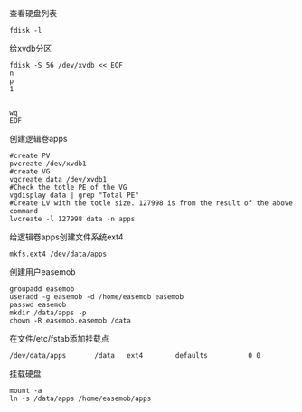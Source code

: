 
查看硬盘列表
    
    fdisk -l

给xvdb分区

    fdisk -S 56 /dev/xvdb << EOF
    n
    p
    1   

 
    wq
    EOF

创建逻辑卷apps
    
    #create PV
    pvcreate /dev/xvdb1
    #create VG
    vgcreate data /dev/xvdb1
    #Check the totle PE of the VG
    vgdisplay data | grep "Total PE"
    #Create LV with the totle size. 127998 is from the result of the above command
    lvcreate -l 127998 data -n apps
    
给逻辑卷apps创建文件系统ext4
    
    mkfs.ext4 /dev/data/apps 

创建用户easemob
    
    groupadd easemob
    useradd -g easemob -d /home/easemob easemob
    passwd easemob
    mkdir /data/apps -p
    chown -R easemob.easemob /data

在文件/etc/fstab添加挂载点
    
    /dev/data/apps	     /data   ext4	     defaults		   0 0
    
挂载硬盘
    
    mount -a
    ln -s /data/apps /home/easemob/apps


